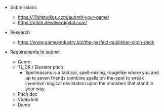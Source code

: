 - Submissions
    - https://11bitstudios.com/submit-your-game/
    - https://pitch.devolverdigital.com/

- Research
    - https://www.gamesindustry.biz/the-perfect-publisher-pitch-deck

- Requirements to submit
    - Genre
    - TL;DR / Elevator pitch
        - Spellmasons is a tactical, spell-mixing, rougelike where you and up to seven friends combine spells on-the-spot to wreak inventive magical devistation upon the monsters that stand in your way.
    - Pitch doc
    - Video link
    - Demo
